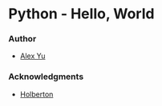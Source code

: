 # Python - Hello, World

### Author
- [Alex Yu](https://github.com/AlexYu01)
### Acknowledgments
- [Holberton](https://www.holbertonschool.com/)
